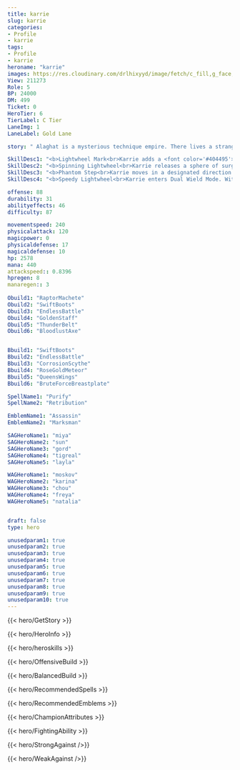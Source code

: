 ```yaml
---
title: karrie
slug: karrie
categories: 
- Profile 
- karrie
tags: 
- Profile
- karrie
heroname: "karrie"
images: https://res.cloudinary.com/drlhixyyd/image/fetch/c_fill,g_face,f_auto/https://cdn2-build.mobagenie.my.id/p/images/banner/full/karrie.jpg
View: 211273 
Role: 5 
BP: 24000
DM: 499 
Ticket: 0 
HeroTier: 6 
TierLabel: C Tier 
LaneImg: 1
LaneLabel: Gold Lane 

story: " Alaghat is a mysterious technique empire. There lives a strange humanoid race - Yasson. They are in human shape while having a pair of deformed feet. They are agile and born to fight. Meanwhile, they are also good at techniques that allow them to create a significant civilization and to invade the others. Since Karrie was a child, she was very talented and trained into an excellent and arrogant warrior leader, but at the same time, she lost her feelings and became a machine. During one battle, she was overconfident and got injured seriously. But a prophet from another race saved her and inject his consciousness into her brain. Since then there has been a voice in her head, the prophet told her that the ruin of her empire is about to come and there will be no Yasson anymore. After her escape from death, Karrie didn\'t believe it. But she started to suspect it after returning to her empire. For saving her empire, for her redemption, Karrie chose to believe and came to the Land of Dawn. What kind of destiny is waiting for her? "

SkillDesc1: "<b>Lightwheel Mark<br>Karrie adds a <font color='#404495'>(Lightwheel Mark)</font> to enemies with each Basic Attack or Skill. When <font color='#404495'>(Lightwheel Mark)</font> stacks to 5 marks on a target, the mark becomes actual lightwheels, piercing the target and dealing <font color='#E5CB19'>(True Damage)</font> equal to 8%-12% of target's Max HP. Damage against Creeps is no more than 300."   
SkillDesc2: "<b>Spinning Lightwheel<br>Karrie releases a sphere of surging energy that deals 200<font color='#D58E1F'>( +90% Extra Physical ATK)</font> <font color='#C53535'>(Physical Damage)</font> to enemies on the path. When the sphere reaches its max travel distance, it deals 100<font color='#D58E1F'>( +20% Extra Physical ATK)</font> <font color='#C53535'>(Physical Damage)</font> continuously to nearby enemies and slows them by 80% for 1s."   
SkillDesc3: "<b>Phantom Step<br>Karrie moves in a designated direction while releasing a lightwheel to the nearest enemy, dealing 150<font color='#D58E1F'>( +70% Total Physical ATK)</font> <font color='#C53535'>(Physical Damage)</font> and adding <font color='#404495'>(Lightwheel Mark)</font>. After entering Dual Wield Mode, she will release 2 lightwheels."   
SkillDesc4: "<b>Speedy Lightwheel<br>Karrie enters Dual Wield Mode. Within the next 6s, Her Movement Speed will be increased by 20%. Releases 2 lightwheels on each Basic Attack, but each Basic Attack only deals 50% damage and her Attack Speed is reduced by 20%."  

offense: 88 
durability: 31 
abilityeffects: 46 
difficulty: 87 

movementspeed: 240
physicalattack: 120
magicpower: 0
physicaldefense: 17
magicaldefense: 10
hp: 2578
mana: 440
attackspeed:: 0.8396
hpregen: 8
manaregen:: 3
 
Obuild1: "RaptorMachete"  
Obuild2: "SwiftBoots" 
Obuild3: "EndlessBattle" 
Obuild4: "GoldenStaff" 
Obuild5: "ThunderBelt" 
Obuild6: "BloodlustAxe" 


Bbuild1: "SwiftBoots"  
Bbuild2: "EndlessBattle" 
Bbuild3: "CorrosionScythe" 
Bbuild4: "RoseGoldMeteor" 
Bbuild5: "QueensWings" 
Bbuild6: "BruteForceBreastplate" 

SpellName1: "Purify" 
SpellName2: "Retribution"   

EmblemName1: "Assassin" 
EmblemName2: "Marksman"    

SAGHeroName1: "miya"
SAGHeroName2: "sun"
SAGHeroName3: "gord"
SAGHeroName4: "tigreal"
SAGHeroName5: "layla"

WAGHeroName1: "moskov"
WAGHeroName2: "karina"
WAGHeroName3: "chou"
WAGHeroName4: "freya"
WAGHeroName5: "natalia"


draft: false
type: hero

unusedparam1: true
unusedparam2: true
unusedparam3: true
unusedparam4: true
unusedparam5: true
unusedparam6: true
unusedparam7: true
unusedparam8: true
unusedparam9: true
unusedparam10: true
---
```



{{< hero/GetStory >}}

{{< hero/HeroInfo >}}
 
{{< hero/heroskills >}}

{{< hero/OffensiveBuild >}} 

{{< hero/BalancedBuild >}}


{{< hero/RecommendedSpells >}}  

{{< hero/RecommendedEmblems >}}   


{{< hero/ChampionAttributes >}}


{{< hero/FightingAbility >}}

{{< hero/StrongAgainst />}}

{{< hero/WeakAgainst />}}

